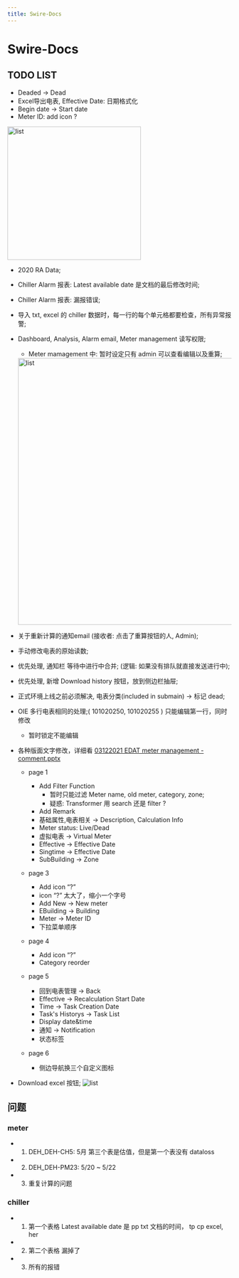 ```yaml
---
title: Swire-Docs
---
```


# Swire-Docs

## TODO LIST
- <a-checkbox checked><Badge text="4-15"/> Deaded -> Dead</a-checkbox>
- <a-checkbox checked><Badge text="4-15"/> Excel导出电表, Effective Date: 日期格式化</a-checkbox>
- <a-checkbox checked><Badge text="3-22"/> Begin date -> Start date</a-checkbox>
- <a-checkbox checked><Badge text="3-22"/> Meter ID: add icon ?</a-checkbox>
<img width="300px" :src="$withBase('/img/c0-04.jpeg')" alt="list">

- <a-checkbox checked>2020 RA Data;</a-checkbox>
- <a-checkbox>Chiller Alarm 报表: Latest available date 是文档的最后修改时间;</a-checkbox>
- <a-checkbox>Chiller Alarm 报表: 漏报错误;</a-checkbox>
- <a-checkbox>导入 txt, excel 的 chiller 数据时，每一行的每个单元格都要检查，所有异常报警;</a-checkbox>
- <a-checkbox><Badge text="暂时" type="warning"/> Dashboard, Analysis, Alarm email, Meter management 读写权限;</a-checkbox>
  - Meter mamagement 中: 暂时设定只有 admin 可以查看编辑以及重算;

  <img width="600px" :src="$withBase('/img/c0-03.jpeg')" alt="list">

- <a-checkbox>关于重新计算的通知email (接收者: 点击了重算按钮的人, Admin);</a-checkbox>
- <a-checkbox>手动修改电表的原始读数;</a-checkbox>
- <a-checkbox checked><Badge text="3-22"/> 优先处理, 通知栏 等待中进行中合并; (逻辑: 如果没有排队就直接发送进行中);</a-checkbox>
- <a-checkbox checked><Badge text="3-22"/> 优先处理, 新增 Download history 按钮，放到侧边栏抽屉;</a-checkbox>
- <a-checkbox><Badge text="3-22"/> 正式环境上线之前必须解决, 电表分类(included in submain) -> 标记 dead;</a-checkbox>
- <a-checkbox><Badge text="暂时" type="warning"/> OIE 多行电表相同的处理;( 101020250, 101020255 ) 只能编辑第一行，同时修改</a-checkbox>
  - 暂时锁定不能编辑
- 各种版面文字修改，详细看 [03122021 EDAT meter management - comment.pptx](/swiredoc/docs/03122021&#32;EDAT&#32;meter&#32;management&#32;-&#32;comment.pptx)
  - page 1
    - <a-checkbox><Badge text="暂时" type="warning"/> Add Filter Function</a-checkbox>
      - 暂时只能过滤 Meter name, old meter, category, zone;
      - <Badge text="3-22"/> 疑惑: Transformer 用 search 还是 filter ?
    - <a-checkbox checked>Add Remark</a-checkbox>
    - <a-checkbox checked>基础属性,电表相关 -> Description, Calculation Info</a-checkbox>
    - <a-checkbox checked><Badge text="3-22"/> Meter status: Live/Dead</a-checkbox>
    - <a-checkbox checked>虚拟电表 -> Virtual Meter</a-checkbox>
    - <a-checkbox checked>Effective -> Effective Date</a-checkbox>
    - <a-checkbox checked>Singtime -> Effective Date</a-checkbox>
    - <a-checkbox checked>SubBuilding -> Zone</a-checkbox>
  - page 3
    - <a-checkbox checked>Add icon “?”</a-checkbox>
    - <a-checkbox checked><Badge text="3-22"/> icon “?” 太大了，缩小一个字号</a-checkbox>
    - <a-checkbox checked>Add New -> New meter</a-checkbox>
    - <a-checkbox checked>EBuilding -> Building</a-checkbox>
    - <a-checkbox checked>Meter -> Meter ID</a-checkbox>
    - <a-checkbox checked>下拉菜单顺序</a-checkbox>
  - page 4
    - <a-checkbox checked>Add icon “?”</a-checkbox>
    - <a-checkbox checked>Category reorder</a-checkbox>

  - page 5
    - <a-checkbox checked>回到电表管理 -> Back</a-checkbox>
    - <a-checkbox checked>Effective -> Recalculation Start Date</a-checkbox>
    - <a-checkbox checked>Time -> Task Creation Date</a-checkbox>
    - <a-checkbox checked>Task's Historys -> Task List</a-checkbox>
    - <a-checkbox checked>Display date&time</a-checkbox>
    - <a-checkbox checked>通知 -> Notification</a-checkbox>
    - <a-checkbox checked>状态标签</a-checkbox>
  - page 6
    - <a-checkbox checked>侧边导航换三个自定义图标</a-checkbox>
      
- <a-checkbox checked>Download excel 按钮;</a-checkbox>
  <img :src="$withBase('/img/c0-01.jpg')" alt="list">

## 问题
### meter
- 1. DEH_DEH-CH5: 5月 第三个表是估值，但是第一个表没有 dataloss
- 2. DEH_DEH-PM23: 5/20 ~ 5/22
- 3. 重复计算的问题

### chiller
- 1. 第一个表格 Latest available date 是 pp txt 文档的时间， tp cp excel, her
- 2. 第二个表格 漏掉了
- 3. 所有的报错
